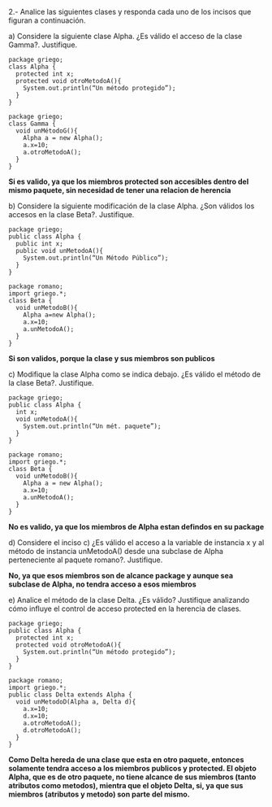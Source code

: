 2.- Analice las siguientes clases y responda cada uno de los incisos que figuran a continuación.

a) Considere la siguiente clase Alpha. ¿Es válido el acceso de la clase Gamma?. Justifique.

~~~
package griego;
class Alpha {
  protected int x;
  protected void otroMetodoA(){
    System.out.println(“Un método protegido”);
  }
}

package griego;
class Gamma {
  void unMétodoG(){
    Alpha a = new Alpha();
    a.x=10;
    a.otroMetodoA();
  }
}
~~~

**Si es valido, ya que los miembros protected son accesibles dentro del mismo paquete, sin necesidad de tener una relacion de herencia**

b) Considere la siguiente modificación de la clase Alpha. ¿Son válidos los accesos en la clase Beta?. Justifique.

~~~
package griego;
public class Alpha {
  public int x;
  public void unMetodoA(){
    System.out.println(“Un Método Público”);
  }
}

package romano;
import griego.*;
class Beta {
  void unMetodoB(){
    Alpha a=new Alpha();
    a.x=10;
    a.unMetodoA();
  }
}
~~~

**Si son validos, porque la clase y sus miembros son publicos**


c) Modifique la clase Alpha como se indica debajo. ¿Es válido el método de la clase Beta?. Justifique.

~~~
package griego;
public class Alpha {
  int x;
  void unMetodoA(){
    System.out.println(“Un mét. paquete”);
  }
}

package romano;
import griego.*;
class Beta {
  void unMetodoB(){
    Alpha a = new Alpha();
    a.x=10;
    a.unMetodoA();
  }
}
~~~

**No es valido, ya que los miembros de Alpha estan defindos en su package**


d) Considere el inciso c) ¿Es válido el acceso a la variable de instancia x y al método de instancia unMetodoA() desde una subclase de Alpha perteneciente al paquete romano?. Justifique.

**No, ya que esos miembros son de alcance package y aunque sea subclase de Alpha, no tendra acceso a esos miembros**

e) Analice el método de la clase Delta. ¿Es válido? Justifique analizando cómo influye el control de acceso protected en la herencia de clases.

~~~
package griego;
public class Alpha {
  protected int x;
  protected void otroMetodoA(){
    System.out.println(“Un método protegido”);
  }
}

package romano;
import griego.*;
public class Delta extends Alpha {
  void unMetodoD(Alpha a, Delta d){
    a.x=10;
    d.x=10;
    a.otroMetodoA();
    d.otroMetodoA();
  }
}
~~~

**Como Delta hereda de una clase que esta en otro paquete, entonces solamente tendra acceso a los miembros publicos y protected. El objeto Alpha, que es de otro paquete, no tiene alcance de sus miembros (tanto atributos como metodos), mientra que el objeto Delta, si, ya que sus miembros (atributos y metodo) son parte del mismo.**
